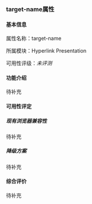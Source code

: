 ### target-name属性

#### 基本信息

属性名称：target-name

所属模块：Hyperlink Presentation

可用性评级：*未评测*

#### 功能介绍

待补充

#### 可用性评定

##### 现有浏览器兼容性

待补充

##### 降级方案

待补充

#### 综合评价

待补充